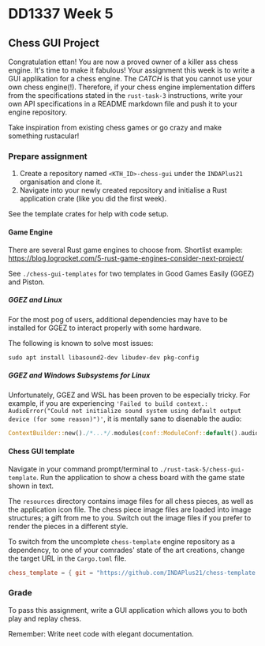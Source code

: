 # DD1337 Week 5

## Chess GUI Project

Congratulation ettan! You are now a proved owner of a killer ass chess engine. It's time to make it fabulous! Your assignment this week is to write a GUI applikation for a chess engine. The *CATCH* is that you cannot use your own chess engine(!). Therefore, if your chess engine implementation differs from the specifications stated in the `rust-task-3` instructions, write your own API specifications in a README markdown file and push it to your engine repository. 

Take inspiration from existing chess games or go crazy and make something rustacular!

### Prepare assignment

1) Create a repository named `<KTH_ID>-chess-gui` under the `INDAPlus21` organisation and clone it.
2) Navigate into your newly created repository and initialise a Rust application crate (like you did the first week).

See the template crates for help with code setup.

#### Game Engine

There are several Rust game engines to choose from. Shortlist example: https://blog.logrocket.com/5-rust-game-engines-consider-next-project/

See `./chess-gui-templates` for two templates in Good Games Easily (GGEZ) and Piston.

##### GGEZ and Linux

For the most pog of users, additional dependencies may have to be installed for GGEZ to interact properly with some hardware.

The following is known to solve most issues:
```
sudo apt install libasound2-dev libudev-dev pkg-config
```

##### GGEZ and Windows Subsystems for Linux

Unfortunately, GGEZ and WSL has been proven to be especially tricky. For example, if you are experiencing `'Failed to build context.: AudioError("Could not initialize sound system using default output device (for some reason)")'`, it is mentally sane to disenable the audio:
```rust
ContextBuilder::new()./*...*/.modules(conf::ModuleConf::default().audio(false));
```

#### Chess GUI template

Navigate in your command prompt/terminal to `./rust-task-5/chess-gui-template`. Run the application to show a chess board with the game state shown in text. 

The `resources` directory contains image files for all chess pieces, as well as the application icon file. The chess piece image files are loaded into image structures; a gift from me to you. Switch out the image files if you prefer to render the pieces in a different style. 

To switch from the uncomplete `chess-template` engine repository as a dependency, to one of your comrades' state of the art creations, change the target URL in the `Cargo.toml` file.
```toml
chess_template = { git = "https://github.com/INDAPlus21/chess-template.git" }
```

### Grade

To pass this assignment, write a GUI application which allows you to both play and replay chess. 

Remember: Write neet code with elegant documentation.
